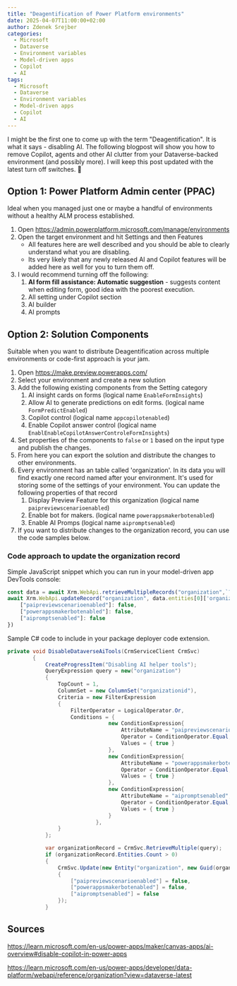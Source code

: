 ```yaml
---
title: "Deagentification of Power Platform environments"
date: 2025-04-07T11:00:00+02:00
author: Zdenek Srejber
categories:
  - Microsoft
  - Dataverse
  - Environment variables
  - Model-driven apps
  - Copilot
  - AI
tags:
  - Microsoft
  - Dataverse
  - Environment variables
  - Model-driven apps
  - Copilot
  - AI
---
```

I might be the first one to come up with the term "Deagentification". It is what it says - disabling AI. The following blogpost will show you how to remove Copilot, agents and other AI clutter from your Dataverse-backed environment (and possibly more). I will keep this post updated with the latest turn off switches. 🙂 

## Option 1: Power Platform Admin center (PPAC)
Ideal when you managed just one or maybe a handful of environments without a healthy ALM process established.
1. Open https://admin.powerplatform.microsoft.com/manage/environments
1. Open the target environment and hit Settings and then Features
   - All features here are well described and you should be able to clearly understand what you are disabling.
   - Its very likely that any newly released AI and Copilot features will be added here as well for you to turn them off.
1. I would recommend turning off the following:
   1. **AI form fill assistance: Automatic suggestion** - suggests content when editing form, good idea with the poorest execution.
   1. All setting under Copilot section
   1. AI builder
   1. AI prompts

## Option 2: Solution Components
Suitable when you want to distribute Deagentification across multiple environments or code-first approach is your jam.
1. Open https://make.preview.powerapps.com/
1. Select your environment and create a new solution
1. Add the following existing components from the Setting category
   1. AI insight cards on forms (logical name `EnableFormInsights`)
   1. Allow AI to generate predictions on edit forms. (logical name `FormPredictEnabled`)
   1. Copilot control (logical name `appcopilotenabled`)
   1. Enable Copilot answer control (logical name `EnablEnableCopilotAnswerControleFormInsights`)
1. Set properties of the components to `false` or `1` based on the input type and publish the changes.
1. From here you can export the solution and distribute the changes to other environments.
1. Every environment has an table called 'organization'. In its data you will find exactly one record named after your environment. It's used for storing some of the settings of your environment. You can update the following properties of that record
   1. Display Preview Feature for this organization (logical name `paipreviewscenarioenabled`)
   1. Enable bot for makers. (logical name `powerappsmakerbotenabled`)
   1. Enable AI Promps (logical name `aipromptsenabled`)
1. If you want to distribute changes to the organization record, you can use the code samples below.


### Code approach to update the organization record
Simple JavaScript snippet which you can run in your model-driven app DevTools console:
```ts
const data = await Xrm.WebApi.retrieveMultipleRecords("organization",`?$select=organizationid,name`)
await Xrm.WebApi.updateRecord("organization", data.entities[0]['organizationid'], { 
    ["paipreviewscenarioenabled"]: false,
    ["powerappsmakerbotenabled"]: false,
    ["aipromptsenabled"]: false
})
```
Sample C# code to include in your package deployer code extension. 
```c#
private void DisableDataverseAiTools(CrmServiceClient CrmSvc)
        {
            CreateProgressItem("Disabling AI helper tools");
            QueryExpression query = new("organization")
            {
                TopCount = 1,
                ColumnSet = new ColumnSet("organizationid"),
                Criteria = new FilterExpression
                {
                    FilterOperator = LogicalOperator.Or,
                    Conditions = {
                                new ConditionExpression{
                                    AttributeName = "paipreviewscenarioenabled",
                                    Operator = ConditionOperator.Equal,
                                    Values = { true }
                                },
                                new ConditionExpression{
                                    AttributeName = "powerappsmakerbotenabled",
                                    Operator = ConditionOperator.Equal,
                                    Values = { true }
                                },
                                new ConditionExpression{
                                    AttributeName = "aipromptsenabled",
                                    Operator = ConditionOperator.Equal,
                                    Values = { true }
                                }
                            },
                }
            };

            var organizationRecord = CrmSvc.RetrieveMultiple(query);
            if (organizationRecord.Entities.Count > 0)
            {
                CrmSvc.Update(new Entity("organization", new Guid(organizationRecord.Entities[0]["organizationid"].ToString()))
                {
                    ["paipreviewscenarioenabled"] = false,
                    ["powerappsmakerbotenabled"] = false,
                    ["aipromptsenabled"] = false
                });
            }
```

## Sources
https://learn.microsoft.com/en-us/power-apps/maker/canvas-apps/ai-overview#disable-copilot-in-power-apps

https://learn.microsoft.com/en-us/power-apps/developer/data-platform/webapi/reference/organization?view=dataverse-latest
